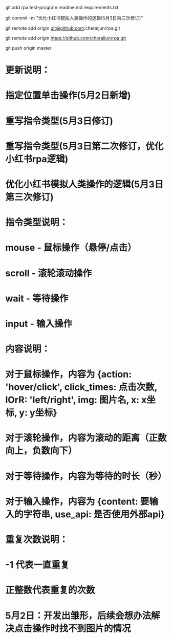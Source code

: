 git add rpa test-program readme.md requirements.txt

git commit -m "优化小红书模拟人类操作的逻辑(5月3日第三次修订)"

git remote add origin git@github.com:cheraljun/rpa.git

git remote add origin https://github.com/cheraljun/rpa.git

git push origin master

# 更新说明：

# 指定位置单击操作(5月2日新增)

# 重写指令类型(5月3日修订)

# 重写指令类型(5月3日第二次修订，优化小红书rpa逻辑)

# 优化小红书模拟人类操作的逻辑(5月3日第三次修订)





# 指令类型说明：
# mouse - 鼠标操作（悬停/点击）
# scroll - 滚轮滚动操作
# wait - 等待操作
# input - 输入操作

# 内容说明：
# 对于鼠标操作，内容为 {action: 'hover/click', click_times: 点击次数, lOrR: 'left/right', img: 图片名, x: x坐标, y: y坐标}
# 对于滚轮操作，内容为滚动的距离（正数向上，负数向下）
# 对于等待操作，内容为等待的时长（秒）
# 对于输入操作，内容为 {content: 要输入的字符串, use_api: 是否使用外部api}

# 重复次数说明：
# -1 代表一直重复
# 正整数代表重复的次数



# 5月2日：开发出雏形，后续会想办法解决点击操作时找不到图片的情况

